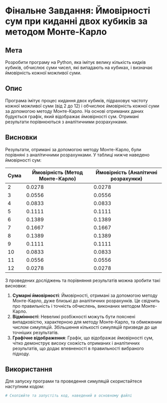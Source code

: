 # Фінальне Завдання: Ймовірності сум при киданні двох кубиків за методом Монте-Карло

## Мета
Розробити програму на Python, яка імітує велику кількість кидків кубиків, обчислює суми чисел, які випадають на кубиках, і визначає ймовірність кожної можливої суми.

## Опис
Програма імітує процес кидання двох кубиків, підраховує частоту кожної можливої суми (від 2 до 12) і обчислює ймовірність кожної суми за допомогою методу Монте-Карло. На основі отриманих даних будується графік, який відображає ймовірності сум. Отримані результати порівнюються з аналітичними розрахунками.

## Висновки
Результати, отримані за допомогою методу Монте-Карло, були порівняні з аналітичними розрахунками. У таблиці нижче наведено ймовірності сум:

| Сума | Ймовірність (Метод Монте-Карло) | Ймовірність (Аналітичні розрахунки) |
|------|---------------------------------|-----------------------------------|
| 2    | 0.0278                          | 0.0278                            |
| 3    | 0.0556                          | 0.0556                            |
| 4    | 0.0833                          | 0.0833                            |
| 5    | 0.1111                          | 0.1111                            |
| 6    | 0.1389                          | 0.1389                            |
| 7    | 0.1667                          | 0.1667                            |
| 8    | 0.1389                          | 0.1389                            |
| 9    | 0.1111                          | 0.1111                            |
| 10   | 0.0833                          | 0.0833                            |
| 11   | 0.0556                          | 0.0556                            |
| 12   | 0.0278                          | 0.0278                            |

З проведених досліджень та порівняння результатів можна зробити такі висновки:
1. **Сумарні ймовірності**: Ймовірності, отримані за допомогою методу Монте-Карло, дуже близькі до аналітичних розрахунків. Це свідчить про правильність і точність обчислень, виконаних методом Монте-Карло.
2. **Відмінності**: Невеликі розбіжності можуть бути пояснені випадковістю, характерною для методу Монте-Карло, та обмеженим числом симуляцій. Збільшення кількості симуляцій призведе до ще точніших результатів.
3. **Графічне відображення**: Графік, що відображає ймовірності сум, чітко демонструє високу схожість отриманих і аналітичних результатів, що додає впевненості в правильності вибраного підходу.

## Використання
Для запуску програми та проведення симуляцій скористайтеся наступним кодом:
```python
# Скопіюйте та запустіть код, наведений в основному файлі

